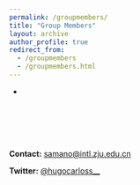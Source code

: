 ```yaml
---
permalink: /groupmembers/
title: "Group Members"
layout: archive
author_profile: true
redirect_from: 
  - /groupmembers
  - /groupmembers.html
---
```


- 
  
&nbsp;  
&nbsp;  
&nbsp;  
&nbsp;  

**Contact:** [samano@intl.zju.edu.cn](mailto:samano@intl.zju.edu.cn)
  
**Twitter:** [@hugocarloss__](https://twitter.com/hugocarlos__)
